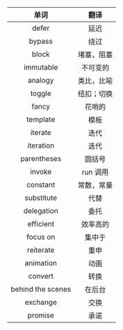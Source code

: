 |       单词        |    翻译    |
| :---------------: | :--------: |
|       defer       |    延迟    |
|      bypass       |    绕过    |
|       block       | 堵塞，阻塞 |
|     immutable     |  不可变的  |
|      analogy      | 类比，比喻 |
|      toggle       | 纽扣；切换 |
|       fancy       |   花哨的   |
|     template      |    模板    |
|      iterate      |    迭代    |
|     iteration     |    迭代    |
|    parentheses    |   圆括号   |
|      invoke       |  run 调用  |
|     constant      | 常数，常量 |
|    substitute     |    代替    |
|    delegation     |    委托    |
|     efficient     |  效率高的  |
|     focus on      |   集中于   |
|     reiterate     |    重申    |
|     animation     |    动画    |
|      convert      |    转换    |
| behind the scenes |   在后台   |
|     exchange      |    交换    |
|      promise      |    承诺    |
